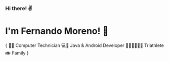 ### Hi there! ✌

# I'm Fernando Moreno! 👋
{ 
    👨‍🎓 Computer Technician
    💻📱 Java & Android Developer
    🏃‍♂️🏊‍♀️🚴‍♂️ Triathlete
    👪 Family
    }
    
